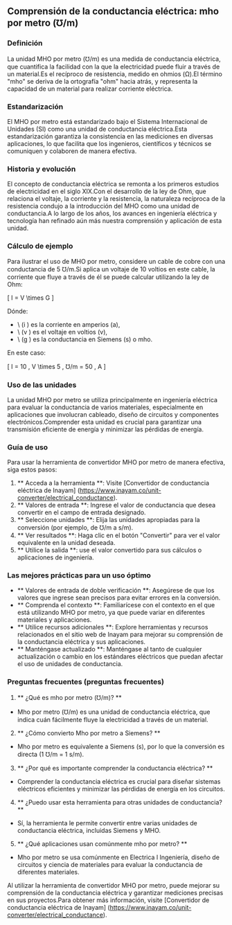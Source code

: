 ## Comprensión de la conductancia eléctrica: mho por metro (℧/m)

### Definición
La unidad MHO por metro (℧/m) es una medida de conductancia eléctrica, que cuantifica la facilidad con la que la electricidad puede fluir a través de un material.Es el recíproco de resistencia, medido en ohmios (Ω).El término "mho" se deriva de la ortografía "ohm" hacia atrás, y representa la capacidad de un material para realizar corriente eléctrica.

### Estandarización
El MHO por metro está estandarizado bajo el Sistema Internacional de Unidades (SI) como una unidad de conductancia eléctrica.Esta estandarización garantiza la consistencia en las mediciones en diversas aplicaciones, lo que facilita que los ingenieros, científicos y técnicos se comuniquen y colaboren de manera efectiva.

### Historia y evolución
El concepto de conductancia eléctrica se remonta a los primeros estudios de electricidad en el siglo XIX.Con el desarrollo de la ley de Ohm, que relaciona el voltaje, la corriente y la resistencia, la naturaleza recíproca de la resistencia condujo a la introducción del MHO como una unidad de conductancia.A lo largo de los años, los avances en ingeniería eléctrica y tecnología han refinado aún más nuestra comprensión y aplicación de esta unidad.

### Cálculo de ejemplo
Para ilustrar el uso de MHO por metro, considere un cable de cobre con una conductancia de 5 ℧/m.Si aplica un voltaje de 10 voltios en este cable, la corriente que fluye a través de él se puede calcular utilizando la ley de Ohm:

\[ I = V \times G \]

Dónde:
- \ (i \) es la corriente en amperios (a),
- \ (v \) es el voltaje en voltios (v),
- \ (g \) es la conductancia en Siemens (s) o mho.

En este caso:

\[ I = 10 \, V \times 5 \, ℧/m = 50 \, A \]

### Uso de las unidades
La unidad MHO por metro se utiliza principalmente en ingeniería eléctrica para evaluar la conductancia de varios materiales, especialmente en aplicaciones que involucran cableado, diseño de circuitos y componentes electrónicos.Comprender esta unidad es crucial para garantizar una transmisión eficiente de energía y minimizar las pérdidas de energía.

### Guía de uso
Para usar la herramienta de convertidor MHO por metro de manera efectiva, siga estos pasos:

1. ** Acceda a la herramienta **: Visite [Convertidor de conductancia eléctrica de Inayam] (https://www.inayam.co/unit-converter/electrical_conductance).
2. ** Valores de entrada **: Ingrese el valor de conductancia que desea convertir en el campo de entrada designado.
3. ** Seleccione unidades **: Elija las unidades apropiadas para la conversión (por ejemplo, de ℧/m a s/m).
4. ** Ver resultados **: Haga clic en el botón "Convertir" para ver el valor equivalente en la unidad deseada.
5. ** Utilice la salida **: use el valor convertido para sus cálculos o aplicaciones de ingeniería.

### Las mejores prácticas para un uso óptimo
- ** Valores de entrada de doble verificación **: Asegúrese de que los valores que ingrese sean precisos para evitar errores en la conversión.
- ** Comprenda el contexto **: Familiarícese con el contexto en el que está utilizando MHO por metro, ya que puede variar en diferentes materiales y aplicaciones.
- ** Utilice recursos adicionales **: Explore herramientas y recursos relacionados en el sitio web de Inayam para mejorar su comprensión de la conductancia eléctrica y sus aplicaciones.
- ** Manténgase actualizado **: Manténgase al tanto de cualquier actualización o cambio en los estándares eléctricos que puedan afectar el uso de unidades de conductancia.

### Preguntas frecuentes (preguntas frecuentes)

1. ** ¿Qué es mho por metro (℧/m)? **
- Mho por metro (℧/m) es una unidad de conductancia eléctrica, que indica cuán fácilmente fluye la electricidad a través de un material.

2. ** ¿Cómo convierto Mho por metro a Siemens? **
- Mho por metro es equivalente a Siemens (s), por lo que la conversión es directa (1 ℧/m = 1 s/m).

3. ** ¿Por qué es importante comprender la conductancia eléctrica? **
- Comprender la conductancia eléctrica es crucial para diseñar sistemas eléctricos eficientes y minimizar las pérdidas de energía en los circuitos.

4. ** ¿Puedo usar esta herramienta para otras unidades de conductancia? **
- Sí, la herramienta le permite convertir entre varias unidades de conductancia eléctrica, incluidas Siemens y MHO.

5. ** ¿Qué aplicaciones usan comúnmente mho por metro? **
- Mho por metro se usa comúnmente en Electrica l Ingeniería, diseño de circuitos y ciencia de materiales para evaluar la conductancia de diferentes materiales.

Al utilizar la herramienta de convertidor MHO por metro, puede mejorar su comprensión de la conductancia eléctrica y garantizar mediciones precisas en sus proyectos.Para obtener más información, visite [Convertidor de conductancia eléctrica de Inayam] (https://www.inayam.co/unit-converter/electrical_conductance).